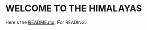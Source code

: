 # WELCOME TO THE HIMALAYAS

Here's the [README.md](https://github.com/jarobinson-121/CS260-Startup/blob/main/README.md). For READING.
